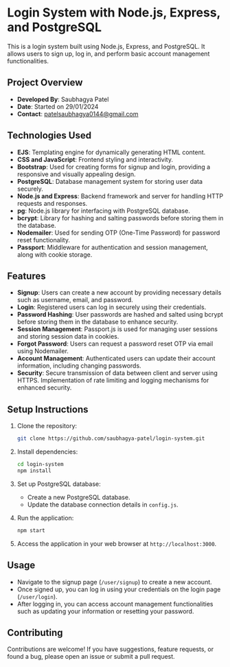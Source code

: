 # Login System with Node.js, Express, and PostgreSQL

This is a login system built using Node.js, Express, and PostgreSQL. It allows users to sign up, log in, and perform basic account management functionalities.

## Project Overview

- **Developed By**: Saubhagya Patel
- **Date**: Started on 29/01/2024
- **Contact**: patelsaubhagya0144@gmail.com

## Technologies Used

- **EJS**: Templating engine for dynamically generating HTML content.
- **CSS and JavaScript**: Frontend styling and interactivity.
- **Bootstrap**: Used for creating forms for signup and login, providing a responsive and visually appealing design.
- **PostgreSQL**: Database management system for storing user data securely.
- **Node.js and Express**: Backend framework and server for handling HTTP requests and responses.
- **pg**: Node.js library for interfacing with PostgreSQL database.
- **bcrypt**: Library for hashing and salting passwords before storing them in the database.
- **Nodemailer**: Used for sending OTP (One-Time Password) for password reset functionality.
- **Passport**: Middleware for authentication and session management, along with cookie storage.

## Features

- **Signup**: Users can create a new account by providing necessary details such as username, email, and password.
- **Login**: Registered users can log in securely using their credentials.
- **Password Hashing**: User passwords are hashed and salted using bcrypt before storing them in the database to enhance security.
- **Session Management**: Passport.js is used for managing user sessions and storing session data in cookies.
- **Forgot Password**: Users can request a password reset OTP via email using Nodemailer.
- **Account Management**: Authenticated users can update their account information, including changing passwords.
- **Security**: Secure transmission of data between client and server using HTTPS. Implementation of rate limiting and logging mechanisms for enhanced security.

## Setup Instructions

1. Clone the repository:
   ```bash
   git clone https://github.com/saubhagya-patel/login-system.git
   ```

2. Install dependencies:
   ```bash
   cd login-system
   npm install
   ```

3. Set up PostgreSQL database:
   - Create a new PostgreSQL database.
   - Update the database connection details in `config.js`.

4. Run the application:
   ```bash
   npm start
   ```

5. Access the application in your web browser at `http://localhost:3000`.

## Usage

- Navigate to the signup page (`/user/signup`) to create a new account.
- Once signed up, you can log in using your credentials on the login page (`/user/login`).
- After logging in, you can access account management functionalities such as updating your information or resetting your password.

## Contributing

Contributions are welcome! If you have suggestions, feature requests, or found a bug, please open an issue or submit a pull request.

